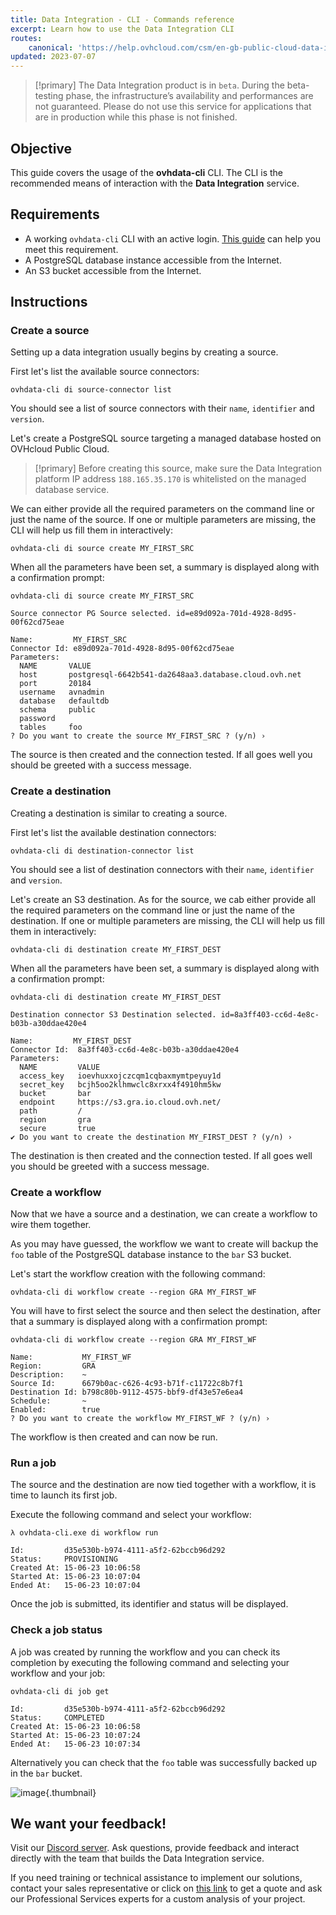 ```yaml
---
title: Data Integration - CLI - Commands reference
excerpt: Learn how to use the Data Integration CLI
routes:
    canonical: 'https://help.ovhcloud.com/csm/en-gb-public-cloud-data-integration-cli-commands-reference?id=kb_article_view&sysparm_article=KB0058615'
updated: 2023-07-07
---
```


> [!primary]
> The Data Integration product is in `beta`. During the beta-testing phase, the infrastructure’s availability and performances are not guaranteed. Please do not use this service for applications that are in production while this phase is not finished.

## Objective

This guide covers the usage of the **ovhdata-cli** CLI. The CLI is the recommended means of interaction with the **Data Integration** service.

## Requirements

- A working `ovhdata-cli` CLI with an active login. [This guide](/pages/platform/data-integration/guide_01_cli_installation) can help you meet this requirement.
- A PostgreSQL database instance accessible from the Internet.
- An S3 bucket accessible from the Internet.

## Instructions

### Create a source

Setting up a data integration usually begins by creating a source.

First let's list the available source connectors:

``` {.console}
ovhdata-cli di source-connector list
```

You should see a list of source connectors with their `name`, `identifier` and `version`.

Let's create a PostgreSQL source targeting a managed database hosted on OVHcloud Public Cloud.

> [!primary]
> Before creating this source, make sure the Data Integration platform IP address `188.165.35.170` is whitelisted on the managed database service.

We can either provide all the required parameters on the command line or just the name of the source. If one or multiple parameters are missing, the CLI will help us fill them in interactively:

``` {.console}
ovhdata-cli di source create MY_FIRST_SRC
```

When all the parameters have been set, a summary is displayed along with a confirmation prompt:

``` {.console}
ovhdata-cli di source create MY_FIRST_SRC

Source connector PG Source selected. id=e89d092a-701d-4928-8d95-00f62cd75eae

Name:         MY_FIRST_SRC
Connector Id: e89d092a-701d-4928-8d95-00f62cd75eae
Parameters:
  NAME       VALUE
  host       postgresql-6642b541-da2648aa3.database.cloud.ovh.net
  port       20184
  username   avnadmin
  database   defaultdb
  schema     public
  password   
  tables     foo
? Do you want to create the source MY_FIRST_SRC ? (y/n) ›
```

The source is then created and the connection tested. If all goes well you should be greeted with a success message.

### Create a destination

Creating a destination is similar to creating a source.

First let's list the available destination connectors:

``` {.console}
ovhdata-cli di destination-connector list
```

You should see a list of destination connectors with their `name`, `identifier` and `version`.

Let's create an S3 destination. As for the source, we cab either provide all the required parameters on the command line or just the name of the destination. If one or multiple parameters are missing, the CLI will help us fill them in interactively:

``` {.console}
ovhdata-cli di destination create MY_FIRST_DEST
```

When all the parameters have been set, a summary is displayed along with a confirmation prompt:

``` {.console}
ovhdata-cli di destination create MY_FIRST_DEST

Destination connector S3 Destination selected. id=8a3ff403-cc6d-4e8c-b03b-a30ddae420e4 

Name:         MY_FIRST_DEST
Connector Id:  8a3ff403-cc6d-4e8c-b03b-a30ddae420e4
Parameters:
  NAME         VALUE
  access_key   ioevhuxxojczcqm1cqbaxmymtpeyuy1d
  secret_key   bcjh5oo2klhmwclc8xrxx4f4910hm5kw
  bucket       bar
  endpoint     https://s3.gra.io.cloud.ovh.net/
  path         /
  region       gra
  secure       true
✔ Do you want to create the destination MY_FIRST_DEST ? (y/n) ›
```

The destination is then created and the connection tested. If all goes well you should be greeted with a success message.

### Create a workflow

Now that we have a source and a destination, we can create a workflow to wire them together.

As you may have guessed, the workflow we want to create will backup the `foo` table of the PostgreSQL database instance to the `bar` S3 bucket.

Let's start the workflow creation with the following command:

``` {.console}
ovhdata-cli di workflow create --region GRA MY_FIRST_WF
```

You will have to first select the source and then select the destination, after that a summary is displayed along with a confirmation prompt:

``` {.console}
ovhdata-cli di workflow create --region GRA MY_FIRST_WF

Name:           MY_FIRST_WF
Region:         GRA
Description:    ~
Source Id:      6679b0ac-c626-4c93-b71f-c11722c8b7f1
Destination Id: b798c80b-9112-4575-bbf9-df43e57e6ea4
Schedule:       ~
Enabled:        true
? Do you want to create the workflow MY_FIRST_WF ? (y/n) ›
```

The workflow is then created and can now be run.

### Run a job

The source and the destination are now tied together with a workflow, it is time to launch its first job.

Execute the following command and select your workflow:

``` {.console}
λ ovhdata-cli.exe di workflow run

Id:         d35e530b-b974-4111-a5f2-62bccb96d292
Status:     PROVISIONING
Created At: 15-06-23 10:06:58
Started At: 15-06-23 10:07:04
Ended At:   15-06-23 10:07:04
```

Once the job is submitted, its identifier and status will be displayed.

### Check a job status

A job was created by running the workflow and you can check its completion by executing the following command and selecting your workflow and your job:

``` {.console}
ovhdata-cli di job get

Id:         d35e530b-b974-4111-a5f2-62bccb96d292
Status:     COMPLETED
Created At: 15-06-23 10:06:58
Started At: 15-06-23 10:07:24
Ended At:   15-06-23 10:07:34
```

Alternatively you can check that the `foo` table was successfully backed up in the `bar` bucket.

![image](images/01_bar.png){.thumbnail}

## We want your feedback!

Visit our [Discord server](https://discord.gg/ovhcloud). Ask questions, provide feedback and interact directly with the team that builds the Data Integration service.

If you need training or technical assistance to implement our solutions, contact your sales representative or click on [this link](https://www.ovhcloud.com/es-es/professional-services/) to get a quote and ask our Professional Services experts for a custom analysis of your project.
